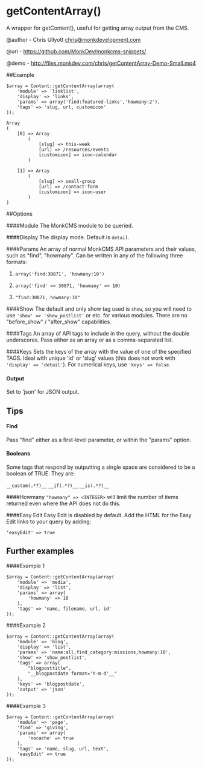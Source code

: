 # getContentArray()

A wrapper for getContent(), useful for getting array output from the CMS.

@author - Chris Ullyott <chris@monkdevelopment.com>

@url - https://github.com/MonkDev/monkcms-snippets/

@demo - http://files.monkdev.com/chris/getContentArray-Demo-Small.mp4

##Example
```
$array = Content::getContentArray(array(
	'module' => 'linklist',
	'display' => 'links',
	'params' => array('find:featured-links','howmany:2'), 
	'tags' => 'slug, url, customicon'
));
```

```
Array
(
    [0] => Array
        (
            [slug] => this-week
            [url] => /resources/events
            [customicon] => icon-calendar
        )

    [1] => Array
        (
            [slug] => small-group
            [url] => /contact-form
            [customicon] => icon-user
        )
)
```


##Options

####Module
The MonkCMS module to be queried.

####Display
The display mode. Default is `detail`.

####Params
An array of normal MonkCMS API parameters and their values, such as "find", "howmany". Can be written in any of the following three formats:

1. `array('find:30871', 'howmany:10')`

2. `array('find' => 30871, 'howmany' => 10)`

3. `"find:30871, howmany:10"`

####Show
The default and only show tag used is `show`, so you will need to use `'show' => 'show_postlist'` or etc. for various modules. There are no "before_show" / "after_show" capabilities.

####Tags
An array of API tags to include in the query, without the double underscores. Pass either as an array or as a comma-separated list.

####Keys
Sets the keys of the array with the value of one of the specified TAGS. Ideal with unique 'id' or 'slug' values (this does not work with `'display' => 'detail'`). For numerical keys, use `'keys' => false`.

#### Output
Set to 'json' for JSON output.


## Tips

#### Find
Pass "find" either as a first-level parameter, or within the "params" option.

#### Booleans
Some tags that respond by outputting a single space are considered to be a boolean of TRUE. They are:

`__custom(.*?)__`  `__if(.*?)__`  `__is(.*?)__`

####Howmany
`"howmany" => <INTEGER>` will limit the number of items returned even where the API does not do this.

####Easy Edit
Easy Edit is disabled by default. Add the HTML for the Easy Edit links to your query by adding:

`'easyEdit' => true`

## Further examples

####Example 1

```
$array = Content::getContentArray(array(
	'module' => 'media',
	'display' => 'list',
	'params' => array(
		'howmany' => 10
	),
	'tags' => 'name, filename, url, id'
));
```
	
	
####Example 2

```
$array = Content::getContentArray(array(
	'module' => 'blog',
	'display' => 'list',
	'params' => 'name:all,find_category:missions,howmany:10',
	'show' => 'show_postlist',
	'tags' => array(
		"blogposttitle",
		"__blogpostdate format='Y-m-d'__"
	),
	'keys' => 'blogpostdate',
	'output' => 'json'
));
```
	
	
####Example 3
	
```
$array = Content::getContentArray(array(
	'module' => 'page',
	'find' => 'giving',
	'params' => array(
		'nocache' => true
	),
	'tags' => 'name, slug, url, text',
	'easyEdit' => true
));
```
